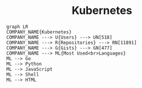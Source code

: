 <h1 align="center">Kubernetes</h1>

```mermaid
graph LR
COMPANY_NAME{Kubernetes}
COMPANY_NAME ---> U{Users} ---> UN[518]
COMPANY_NAME ---> R{Repositories} ---> RN[11891]
COMPANY_NAME ---> G{Gists} ---> GN[477]
COMPANY_NAME ---> ML{Most Used<br>Languages}
ML --> Go
ML --> Python
ML --> JavaScript
ML --> Shell
ML --> HTML
```
